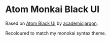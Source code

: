 # Atom Monkai Black UI

Based on [Atom Black UI](https://atom.io/themes/atom-black-ui) by [academicjargon](https://atom.io/users/academicjargon).

Recoloured to match my monokai syntax theme.
